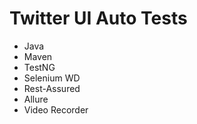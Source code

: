 Twitter UI Auto Tests
============

* Java
* Maven
* TestNG
* Selenium WD
* Rest-Assured
* Allure
* Video Recorder
